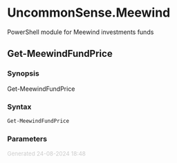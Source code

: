 # UncommonSense.Meewind

PowerShell module for Meewind investments funds

<a name="Get-MeewindFundPrice"></a>
## Get-MeewindFundPrice
### Synopsis
Get-MeewindFundPrice
### Syntax
```powershell
Get-MeewindFundPrice
```
### Parameters
<div style='font-size:small; color: #ccc'>Generated 24-08-2024 18:48</div>
